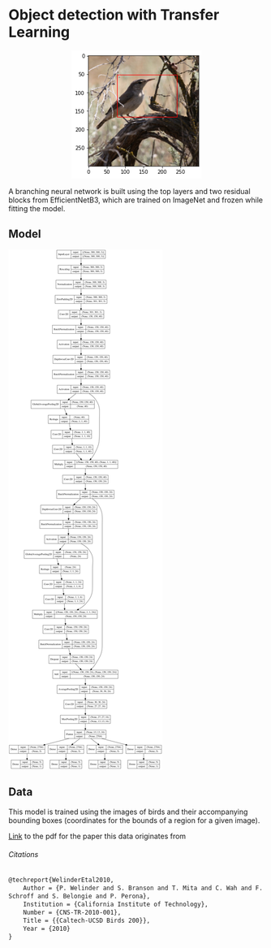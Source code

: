 # Object detection with Transfer Learning

<div align="center">
  <img src="images/bird.png">
</div>

A branching neural network is built using the top layers and
two residual blocks from EfficientNetB3, which are trained on ImageNet
and frozen while fitting the model.

## Model

![Brach Model](images/model.png)

## Data

This model is trained using the images of birds and their accompanying bounding boxes
(coordinates for the bounds of a region for a given image).

[Link](http://www.vision.caltech.edu/visipedia/papers/WelinderEtal10_CUB-200.pdf)
to the pdf for the paper this data originates from

###### Citations

    @techreport{WelinderEtal2010,
        Author = {P. Welinder and S. Branson and T. Mita and C. Wah and F. Schroff and S. Belongie and P. Perona},
        Institution = {California Institute of Technology},
        Number = {CNS-TR-2010-001},
        Title = {{Caltech-UCSD Birds 200}},
        Year = {2010}
    }